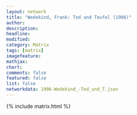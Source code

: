 ```yaml
---
layout: network
title: "Wedekind, Frank: Tod und Teufel (1906)"
author:
description:
headline:
modified:
category: Matrix
tags: [matrix]
imagefeature: 
mathjax: 
chart: 
comments: false
featured: false
list: false
networkdata: 1906-Wedekind_-Tod_und_T.json
---
```

{% include matrix.html %}

